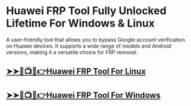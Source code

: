# Huawei FRP Tool Fully Unlocked Lifetime For Windows & Linux




A user-friendly tool that allows you to bypass Google account verification on Huawei devices. It supports a wide range of models and Android versions, making it a versatile choice for FRP removal. ​




## [➤➤🔴📺📱👉Huawei FRP Tool  For Linux](https://tinyurl.com/5n8xttf6)

## [➤➤🔴📺📱👉Huawei FRP Tool  For Windows            ](https://tinyurl.com/5n8xttf6)
